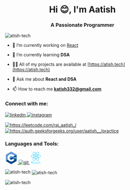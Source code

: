<h1 align="center">Hi 😊, I'm Aatish</h1>
<h3 align="center">A Passionate Programmer</h3>

<p align="left"> <img src="https://komarev.com/ghpvc/?username=atish-tech&label=Profile%20views&color=0e75b6&style=flat" alt="atish-tech" /> </p>

- 🔭 I’m currently working on [React](https://atish.tech)

- 🌱 I’m currently learning **DSA**

- 👨‍💻 All of my projects are available at [https://atish.tech](https://atish.tech)

- 💬 Ask me about **React and DSA**

- 📫 How to reach me **katish332@gmail.com**

<h3 align="left">Connect with me:</h3>
<p align="left">

<a href="https://www.linkedin.com/in/raj-aatish-8b54241b2/" target="blank">
<img align="center" src="https://t0.gstatic.com/images?q=tbn:ANd9GcRMCA3j2A8hfLl9p5UAU5nd9lvqLlNZvqoU4xOsZ192uH4IYS6X" alt="linkedin" height="50" width="50"/>
 </a>
  
<a href="https://instagram.com/https://www.instagram.com/raj_aatish_/" target="blank">
<img align="center" src="https://cdn-icons-png.flaticon.com/512/2175/2175198.png" alt="instagram" height="50" width="50" />
</a>
  
  
<a href="https://leetcode.com/raj_aatish_/" target="blank"><img align="center" src="https://raw.githubusercontent.com/rahuldkjain/github-profile-readme-generator/master/src/images/icons/Social/leet-code.svg" alt="https://leetcode.com/raj_aatish_/" height="30" width="40" /></a>
<a href="https://auth.geeksforgeeks.org/user/https://auth.geeksforgeeks.org/user/aatish__/practice" target="blank"><img align="center" src="https://raw.githubusercontent.com/rahuldkjain/github-profile-readme-generator/master/src/images/icons/Social/geeks-for-geeks.svg" alt="https://auth.geeksforgeeks.org/user/aatish__/practice" height="30" width="40" /></a>
</p>

<h3 align="left">Languages and Tools:</h3>
<p align="left"> <a href="https://www.w3schools.com/cpp/" target="_blank" rel="noreferrer"> <img src="https://raw.githubusercontent.com/devicons/devicon/master/icons/cplusplus/cplusplus-original.svg" alt="cplusplus" width="40" height="40"/> </a> <a href="https://git-scm.com/" target="_blank" rel="noreferrer"> <img src="https://www.vectorlogo.zone/logos/git-scm/git-scm-icon.svg" alt="git" width="40" height="40"/> </a> <a href="https://reactjs.org/" target="_blank" rel="noreferrer"> <img src="https://raw.githubusercontent.com/devicons/devicon/master/icons/react/react-original-wordmark.svg" alt="react" width="40" height="40"/> </a> </p>

<p><img align="left" src="https://github-readme-stats.vercel.app/api/top-langs?username=atish-tech&show_icons=true&locale=en&layout=compact" alt="atish-tech" /></p>

<p>&nbsp;<img align="center" src="https://github-readme-stats.vercel.app/api?username=atish-tech&show_icons=true&locale=en" alt="atish-tech" /></p>

<p><img align="center" src="https://github-readme-streak-stats.herokuapp.com/?user=atish-tech&" alt="atish-tech" /></p>
